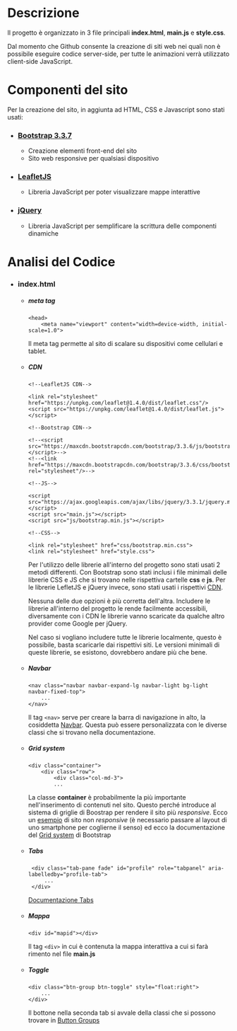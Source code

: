 # Descrizione

Il progetto è organizzato in 3 file principali __index.html__, __main.js__ e __style.css__.

Dal momento che Github consente la creazione di siti web nei quali non è possibile eseguire codice server-side, per tutte le animazioni verrà utilizzato client-side JavaScript.

# Componenti del sito

Per la creazione del sito, in aggiunta ad HTML, CSS e Javascript sono stati usati:

* ### [Bootstrap 3.3.7](https://getbootstrap.com/docs/3.3/)
  * Creazione elementi front-end del sito
  * Sito web responsive per qualsiasi dispositivo
  
* ### [LeafletJS](https://leafletjs.com)
  * Libreria JavaScript per poter visualizzare mappe interattive
  
* ### [jQuery](https://jquery.com)
  * Libreria JavaScript per semplificare la scrittura delle componenti dinamiche
  
# Analisi del Codice

* ### index.html

  * ##### meta tag 
    ```
    <head>
        <meta name="viewport" content="width=device-width, initial-scale=1.0">
    ```
    Il meta tag permette al sito di scalare su dispositivi come cellulari e tablet.
 
  * ##### CDN

    ```
    <!--LeafletJS CDN-->

    <link rel="stylesheet" href="https://unpkg.com/leaflet@1.4.0/dist/leaflet.css"/>
    <script src="https://unpkg.com/leaflet@1.4.0/dist/leaflet.js"></script>

    <!--Bootstrap CDN-->

    <!--<script src="https://maxcdn.bootstrapcdn.com/bootstrap/3.3.6/js/bootstrap.min.js"></script>-->
    <!--<link href="https://maxcdn.bootstrapcdn.com/bootstrap/3.3.6/css/bootstrap.min.css" rel="stylesheet"/>-->

    <!--JS-->

    <script src="https://ajax.googleapis.com/ajax/libs/jquery/3.3.1/jquery.min.js"></script>
    <script src="main.js"></script>
    <script src="js/bootstrap.min.js"></script>

    <!--CSS-->

    <link rel="stylesheet" href="css/bootstrap.min.css">
    <link rel="stylesheet" href="style.css">
    ```
    Per l'utilizzo delle librerie all'interno del progetto sono stati usati 2 metodi differenti.
    Con Bootstrap sono stati inclusi i file minimali delle librerie CSS e JS che si trovano nelle rispettiva cartelle __css__ e     __js__.
    Per le librerie LefletJS e jQuery invece, sono stati usati i rispettivi [CDN](https://it.wikipedia.org/wiki/Content_Delivery_Network).

    Nessuna delle due opzioni è più corretta dell'altra. Includere le librerie all'interno del progetto le rende facilmente accessibili, diversamente con i CDN le librerie vanno scaricate da qualche altro provider come Google per jQuery.

    Nel caso si vogliano includere tutte le librerie localmente, questo è possibile, basta scaricarle dai rispettivi siti. Le versioni minimali di queste librerie, se esistono, dovrebbero andare più che bene.
    
   * ##### Navbar

     ```
     <nav class="navbar navbar-expand-lg navbar-light bg-light navbar-fixed-top">
         ...
     </nav>
     ```

     Il tag `<nav>` serve per creare la barra di navigazione in alto, la cosiddetta [Navbar](https://getbootstrap.com/docs/3.3/components/#navbar).
     Questa può essere personalizzata con le diverse classi che si trovano nella documentazione.
    
   * ##### Grid system

     ```
     <div class="container">
         <div class="row">
             <div class="col-md-3">
             ...
     ```
    
     La classe __container__ è probabilmente la più importante nell'inserimento di contenuti nel sito.
     Questo perché introduce al sistema di griglie di Boostrap per rendere il sito più _responsive_.
     Ecco un [esempio](https://getbootstrap.com/docs/3.3/examples/non-responsive/) di sito non _responsive_ (è necessario passare al layout di uno smartphone per coglierne il senso) ed ecco la documentazione del [Grid system](https://getbootstrap.com/docs/4.0/layout/grid/) di Bootstrap
    
   * ##### Tabs
   
     ```
      <div class="tab-pane fade" id="profile" role="tabpanel" aria-labelledby="profile-tab">
          ...
      </div>
     ```

     [Documentazione Tabs](https://getbootstrap.com/docs/3.3/components/#nav-tabs)

   * ##### Mappa

     ```
     <div id="mapid"></div>
     ```
    
     Il tag `<div>` in cui è contenuta la mappa interattiva a cui si farà rimento nel file __main.js__
    
   * ##### Toggle
   
     ```
     <div class="btn-group btn-toggle" style="float:right"> 
         ...
     </div>
     ```

     Il bottone nella seconda tab si avvale della classi che si possono trovare in [Button Groups](https://getbootstrap.com/docs/3.3/components/#btn-groups)

